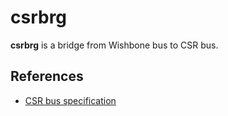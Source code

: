 csrbrg
======

**csrbrg** is a bridge from Wishbone bus to CSR bus.

References
----------

* [CSR bus specification](http://aspid.ru/dump/~veprbl/csr.pdf)
